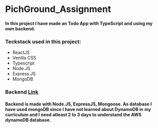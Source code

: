 # PichGround_Assignment
#### In this project I have made an Todo App with TypeScript and using my own backend.
### Teckstack used in this project:
- ReactJS
- Venilla CSS
- Typescript
- Node.JS
- Express.JS
- MongoDB

### Backend [Link](https://fierce-eyrie-70853.herokuapp.com/)
#### Backend is made with Node.JS, ExpressJS, Mongoose. As database I have used mongoDB since I have not learned about DynamoDB in my curriculum and I need atleast 2 to 3 days to understand the AWS dynamoDB database.
